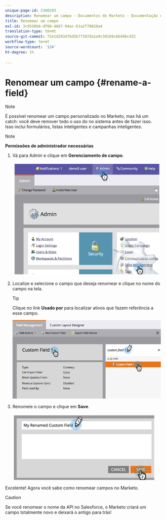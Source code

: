 ```yaml
---
unique-page-id: 2360293
description: Renomear um campo - Documentos do Marketo - Documentação do produto
title: Renomear um campo
exl-id: 3c9558b6-df08-4687-94ac-61a2f70628a4
translation-type: tm+mt
source-git-commit: 72e1d29347bd5b77107da1e9c30169cb6490c432
workflow-type: tm+mt
source-wordcount: '124'
ht-degree: 1%

---
```


# Renomear um campo {#rename-a-field}

>[!NOTE]
>
>É possível renomear um campo personalizado no Marketo, mas há um catch: você deve remover todo o uso do no sistema antes de fazer isso. Isso inclui formulários, listas inteligentes e campanhas inteligentes.

>[!NOTE]
>
>**Permissões de administrador necessárias**

1. Vá para Admin e clique em **Gerenciamento de campo**.

   ![](assets/image2014-9-24-14-3a2-3a25.png)

1. Localize e selecione o campo que deseja renomear e clique no nome do campo na tela.

   >[!TIP]
   >
   >Clique no link **Usado por** para localizar ativos que fazem referência a esse campo.

   ![](assets/changefieldname.png)

1. Renomeie o campo e clique em **Save**.

   ![](assets/image2014-9-24-14-2-55.png)

Excelente! Agora você sabe como renomear campos no Marketo.

>[!CAUTION]
>
>Se você renomear o nome da API no Salesforce, o Marketo criará um campo totalmente novo e deixará o antigo para trás!
